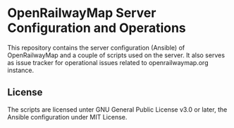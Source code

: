 # OpenRailwayMap Server Configuration and Operations

This repository contains the server configuration (Ansible) of OpenRailwayMap and a couple of
scripts used on the server. It also serves as issue tracker for operational issues related to
openrailwaymap.org instance.

## License

The scripts are licensed unter GNU General Public License v3.0 or later, the Ansible configuration under MIT License.
